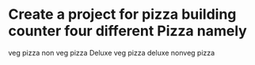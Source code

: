# Create a project for pizza building counter four different Pizza namely
veg pizza
non veg pizza
Deluxe veg pizza
deluxe nonveg pizza  
